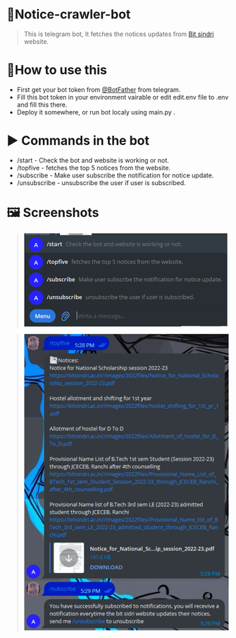 # 📑Notice-crawler-bot
> This is telegram bot, It fetches the notices updates from [Bit sindri](https://www.bitsindri.ac.in/) website.

# 📒How to use this
- First get your bot token from [@BotFather](https://t.me/BotFather) from telegram.
- Fill this bot token in your environment vairable or edit edit.env file to .env and fill this there.
- Deploy it somewhere, or run bot localy using main.py .

# ▶ Commands in the bot
- /start - Check the bot and website is working or not.
- /topfive - fetches the top 5 notices from the website.
- /subscribe - Make user subscribe the notification for notice update.
- /unsubscribe - unsubscribe the user if user is subscribed.

# 🖼 Screenshots
> ![commands](https://raw.githubusercontent.com/michealsam/Notice-crawler-bot/main/res/1.png)

> ![demo](https://raw.githubusercontent.com/michealsam/Notice-crawler-bot/main/res/2.png)
